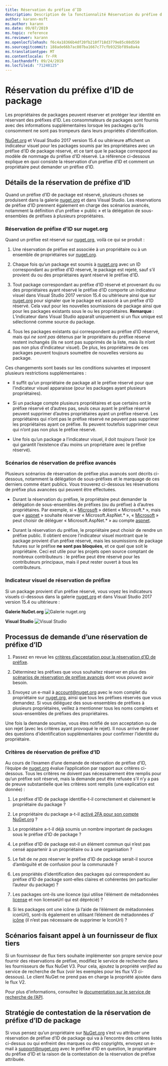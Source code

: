 ```yaml
---
title: Réservation du préfixe d’ID
description: Description de la fonctionnalité Réservation du préfixe d’ID de package et guide de création.
author: karann-msft
ms.author: karann
ms.date: 09/07/2019
ms.topic: reference
ms.reviewer: karann
ms.openlocfilehash: f6c4a18366b4df20fb210f718d3779e85c08d550
ms.sourcegitcommit: 188ade66b7ac807ba1667c77cfb9325bf89a8a4a
ms.translationtype: MT
ms.contentlocale: fr-FR
ms.lasthandoff: 09/24/2019
ms.locfileid: "71248125"
---
```

# <a name="package-id-prefix-reservation"></a>Réservation du préfixe d’ID de package

Les propriétaires de packages peuvent réserver et protéger leur identité en réservant des préfixes d’ID. Les consommateurs de packages sont fournis avec des informations supplémentaires lorsque les packages qu’ils consomment ne sont pas trompeurs dans leurs propriétés d’identification. 

[NuGet.org](https://www.nuget.org/) et Visual Studio 2017 version 15.4 ou ultérieure affichent un indicateur visuel pour les packages soumis par les propriétaires avec un préfixe d’ID de package réservé, et ce tant que le package correspond au modèle de nommage du préfixe d’ID réservé. La référence ci-dessous explique en quoi consiste la réservation d’un préfixe d’ID et comment un propriétaire peut demander un préfixe d’ID.

## <a name="id-prefix-reservation-details"></a>Détails de la réservation de préfixe d’ID

Quand un préfixe d’ID de package est réservé, plusieurs choses se produisent dans la galerie [nuget.org](https://www.nuget.org/) et dans Visual Studio. Les réservations de préfixe d’ID prennent également en charge des scénarios avancés, notamment la définition d’un préfixe « public » et la délégation de sous-ensembles de préfixes à plusieurs propriétaires.

### <a name="id-prefix-reservation-on-nugetorg"></a>Réservation de préfixe d’ID sur nuget.org

Quand un préfixe est réservé sur [nuget.org](https://www.nuget.org/), voilà ce qui se produit :

1. Une réservation de préfixe est associée à un propriétaire ou à un ensemble de propriétaires sur [nuget.org](https://www.nuget.org/).

1. Chaque fois qu’un package est soumis à [nuget.org](https://www.nuget.org/) avec un ID correspondant au préfixe d’ID réservé, le package est rejeté, sauf s’il provient du ou des propriétaires ayant réservé le préfixe d’ID.

1. Tout package correspondant au préfixe d’ID réservé et provenant du ou des propriétaires ayant réservé le préfixe d’ID comporte un indicateur visuel dans Visual Studio 2017 version 15.4 ou ultérieure ainsi que sur [nuget.org](https://www.nuget.org/) pour signaler que le package est associé à un préfixe d’ID réservé. Cela vaut pour les nouvelles soumissions de package ainsi que pour les packages existants sous le ou les propriétaires. **Remarque :** L’indicateur dans Visual Studio apparaît uniquement si un flux unique est sélectionné comme source du package.

1. Tous les packages existants qui correspondent au préfixe d’ID réservé, mais qui *ne sont pas* détenus par le propriétaire du préfixe réservé restent inchangés (ils ne sont pas supprimés de la liste, mais ils n’ont pas non plus d’indicateur visuel). De plus, les propriétaires de ces packages peuvent toujours soumettre de nouvelles versions au package.

Ces changements sont basés sur les conditions suivantes et imposent plusieurs restrictions supplémentaires :

- Il suffit qu’un propriétaire de package ait le préfixe réservé pour que l’indicateur visuel apparaisse (pour les packages ayant plusieurs propriétaires).

- Si un package compte plusieurs propriétaires et que certains ont le préfixe réservé et d’autres pas, seuls ceux ayant le préfixe réservé peuvent supprimer d’autres propriétaires ayant un préfixe réservé. Les propriétaires qui n’ont pas le préfixe réservé ne peuvent pas supprimer les propriétaires ayant ce préfixe. Ils peuvent toutefois supprimer ceux qui n’ont pas non plus le préfixe réservé.

- Une fois qu’un package a l’indicateur visuel, il doit *toujours* l’avoir (ce qui garantit l’existence d’au moins un propriétaire avec le préfixe réservé).

### <a name="advanced-prefix-reservation-scenarios"></a>Scénarios de réservation de préfixe avancés

Plusieurs scénarios de réservation de préfixe plus avancés sont décrits ci-dessous, notamment la délégation de sous-préfixes et le marquage de ces derniers comme étant publics. Vous trouverez ci-dessous les réservations de préfixe plus avancées qui peuvent être effectuées. 

- Durant la réservation du préfixe, le propriétaire peut demander la délégation de sous-ensembles de préfixes (ou du préfixe) à d’autres propriétaires. Par exemple, si « [Microsoft](https://www.nuget.org/profiles/microsoft) » détient « Microsoft.\* », mais que « [aspnet](https://www.nuget.org/profiles/aspnet) » souhaite réserver « Microsoft.AspNet.\* », « [Microsoft](https://www.nuget.org/profiles/microsoft) » peut choisir de déléguer « Microsoft.AspNet.\* » au compte [aspnet](https://www.nuget.org/profiles/aspnet).

- Durant la réservation du préfixe, le propriétaire peut choisir de rendre un préfixe public. Il obtient encore l’indicateur visuel montrant que le package provient d’un préfixe réservé, mais les soumissions de package futures sur le préfixe **ne sont pas bloquées**, et ce quel que soit le propriétaire. Ceci est utile pour les projets open source comptant de nombreux contributeurs : le préfixe peut être réservé pour les contributeurs principaux, mais il peut rester ouvert à tous les contributeurs. 

### <a name="prefix-reservation-visual-indicator"></a>Indicateur visuel de réservation de préfixe

Si un package provient d’un préfixe réservé, vous voyez les indicateurs visuels ci-dessous dans la galerie [nuget.org](https://www.nuget.org/) et dans Visual Studio 2017 version 15.4 ou ultérieure :

**Galerie NuGet.org**
![Galerie nuget.org](media/nuget-gallery-reserved-prefix.png)

**Visual Studio**
![Visual Studio](media/visual-studio-reserved-prefix.png)

## <a name="id-prefix-reservation-application-process"></a>Processus de demande d’une réservation de préfixe d’ID

1. Passez en revue les [critères d’acceptation pour la réservation d’ID de préfixe](#id-prefix-reservation-criteria).

2. Déterminez les préfixes que vous souhaitez réserver en plus des [scénarios de réservation de préfixe avancés](#advanced-prefix-reservation-scenarios) dont vous pouvez avoir besoin.

3. Envoyez un e-mail à [account@nuget.org](mailto:account@nuget.org) avec le nom complet du propriétaire sur [nuget.org](https://www.nuget.org/), ainsi que tous les préfixes réservés que vous demandez. Si vous déléguez des sous-ensembles de préfixes à plusieurs propriétaires, veillez à mentionner tous les noms complets et sous-ensembles de préfixes des propriétaires.

Une fois la demande soumise, vous êtes notifié de son acceptation ou de son rejet (avec les critères ayant provoqué le rejet). Il nous arrive de poser des questions d’identification supplémentaires pour confirmer l’identité du propriétaire.

### <a name="id-prefix-reservation-criteria"></a>Critères de réservation de préfixe d’ID

Au cours de l’examen d’une demande de réservation de préfixe d’ID, l’équipe de [nuget.org](https://www.nuget.org/) évalue l’application par rapport aux critères ci-dessous. Tous les critères ne doivent pas nécessairement être remplis pour qu’un préfixe soit réservé, mais la demande peut être refusée s’il n’y a pas de preuve substantielle que les critères sont remplis (une explication est donnée) :

1. Le préfixe d’ID de package identifie-t-il correctement et clairement le propriétaire du package ?

1. Le propriétaire du package a-t-il [activé 2FA pour son compte NuGet.org](individual-accounts.md#enable-two-factor-authentication-2fa) ?

1. Le propriétaire a-t-il déjà soumis un nombre important de packages sous le préfixe d’ID de package ?

1. Le préfixe d’ID de package est-il un élément commun qui n’est pas censé appartenir à un propriétaire ou à une organisation ?

1. Le fait de *ne pas* réserver le préfixe d’ID de package serait-il source d’ambiguïté et de confusion pour la communauté ?

1. Les propriétés d’identification des packages qui correspondent au préfixe d’ID de package sont-elles claires et cohérentes (en particulier l’auteur du package) ?

1. Les packages ont-ils une licence (qui utilise l’élément de métadonnées [license](../reference/nuspec.md#license) et non licenseUrl qui est déprécié) ?

1. Si les packages ont une icône (à l’aide de l’élément de métadonnées iconUrl), sont-ils également en utilisant l’élément de métadonnées d' [icône](../reference/nuspec.md#icon) (il n’est pas nécessaire de supprimer le IconUrl) ?

## <a name="third-party-feed-provider-scenarios"></a>Scénarios faisant appel à un fournisseur de flux tiers

Si un fournisseur de flux tiers souhaite implémenter son propre service pour fournir des réservations de préfixe, modifiez le service de recherche dans les fournisseurs de flux NuGet V3. Pour cela, ajoutez la propriété *verified* au service de recherche de flux (voir les exemples pour les flux V3 ci-dessous). Le client NuGet ne prend pas en charge la propriété ajoutée dans le flux V2.

Pour plus d’informations, consultez la [documentation sur le service de recherche de l’API](../api/search-query-service-resource.md).

## <a name="package-id-prefix-reservation-dispute-policy"></a>Stratégie de contestation de la réservation de préfixe d’ID de package
Si vous pensez qu’un propriétaire sur [NuGet.org](https://www.nuget.org) s’est vu attribuer une réservation de préfixe d’ID de package qui va à l’encontre des critères listés ci-dessus ou qui enfreint des marques ou des copyrights, envoyez un e-mail à [support@nuget.org](mailto:support@nuget.org) avec le préfixe d’ID en question, le propriétaire du préfixe d’ID et la raison de la contestation de la réservation de préfixe attribuée.

